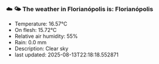 ### ☁️ 🌤️  The weather in Florianópolis is: Florianópolis

- Temperature: 16.57°C
- On flesh: 15.72°C
- Relative air humidity: 55%
- Rain: 0.0 mm
- Description: Clear sky
- last updated: 2025-08-13T22:18:18.552871
